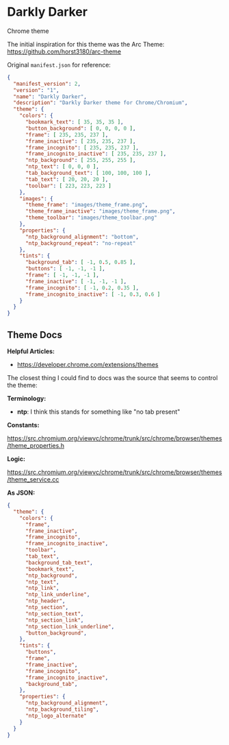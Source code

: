 # Darkly Darker

Chrome theme

The initial inspiration for this theme was the Arc Theme: https://github.com/horst3180/arc-theme

Original `manifest.json` for reference:

```json
{
  "manifest_version": 2,
  "version": "1",
  "name": "Darkly Darker",
  "description": "Darkly Darker theme for Chrome/Chromium",
  "theme": {
    "colors": {
      "bookmark_text": [ 35, 35, 35 ],
      "button_background": [ 0, 0, 0, 0 ],
      "frame": [ 235, 235, 237 ],
      "frame_inactive": [ 235, 235, 237 ],
      "frame_incognito": [ 235, 235, 237 ],
      "frame_incognito_inactive": [ 235, 235, 237 ],
      "ntp_background": [ 255, 255, 255 ],
      "ntp_text": [ 0, 0, 0 ],
      "tab_background_text": [ 100, 100, 100 ],
      "tab_text": [ 20, 20, 20 ],
      "toolbar": [ 223, 223, 223 ]
    },
    "images": {
      "theme_frame": "images/theme_frame.png",
      "theme_frame_inactive": "images/theme_frame.png",
      "theme_toolbar": "images/theme_toolbar.png"
    },
    "properties": {
      "ntp_background_alignment": "bottom",
      "ntp_background_repeat": "no-repeat"
    },
    "tints": {
      "background_tab": [ -1, 0.5, 0.85 ],
      "buttons": [ -1, -1, -1 ],
      "frame": [ -1, -1, -1 ],
      "frame_inactive": [ -1, -1, -1 ],
      "frame_incognito": [ -1, 0.2, 0.35 ],
      "frame_incognito_inactive": [ -1, 0.3, 0.6 ]
    }
  }
}
```

## Theme Docs

**Helpful Articles:**

* https://developer.chrome.com/extensions/themes

The closest thing I could find to docs was the source that seems to control the theme:

**Terminology:**

* **ntp**: I think this stands for something like "no tab present"

**Constants:**

https://src.chromium.org/viewvc/chrome/trunk/src/chrome/browser/themes/theme_properties.h

**Logic:**

https://src.chromium.org/viewvc/chrome/trunk/src/chrome/browser/themes/theme_service.cc

**As JSON:**

```json
{
  "theme": {
    "colors": {
      "frame",
      "frame_inactive",
      "frame_incognito",
      "frame_incognito_inactive",
      "toolbar",
      "tab_text",
      "background_tab_text",
      "bookmark_text",
      "ntp_background",
      "ntp_text",
      "ntp_link",
      "ntp_link_underline",
      "ntp_header",
      "ntp_section",
      "ntp_section_text",
      "ntp_section_link",
      "ntp_section_link_underline",
      "button_background",
    },
    "tints": {
      "buttons",
      "frame",
      "frame_inactive",
      "frame_incognito",
      "frame_incognito_inactive",
      "background_tab",
    },
    "properties": {
      "ntp_background_alignment",
      "ntp_background_tiling",
      "ntp_logo_alternate"
    }
  }
}
```
